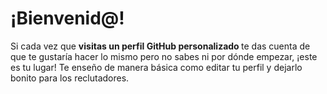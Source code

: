 # ¡Bienvenid@!

Si cada vez que <b> visitas un perfil GitHub personalizado </b> 
te das cuenta de que te gustaría hacer lo mismo pero no sabes ni por dónde empezar, ¡este es tu lugar!
Te enseño de manera básica como editar tu perfil y dejarlo bonito para los reclutadores.


